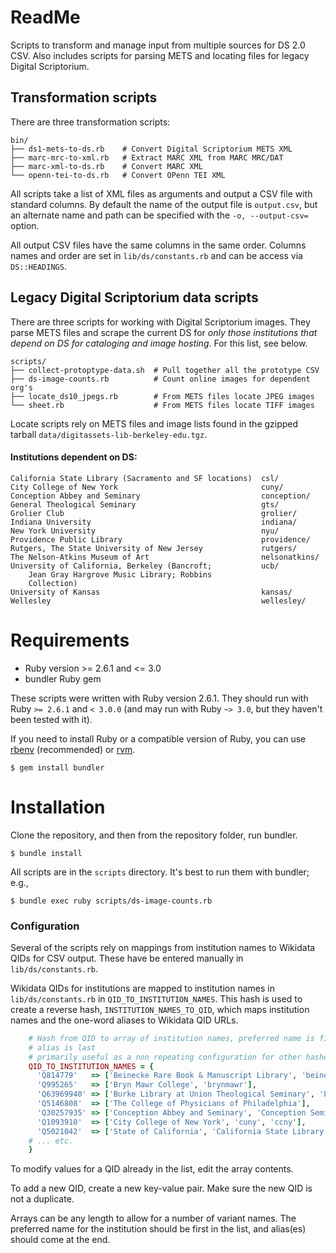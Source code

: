# ReadMe

Scripts to transform and manage input from multiple sources for DS 2.0 CSV.
Also includes scripts for parsing METS and locating files for legacy Digital
Scriptorium.

## Transformation scripts

There are three transformation scripts:

```
bin/
├── ds1-mets-to-ds.rb    # Convert Digital Scriptorium METS XML
├── marc-mrc-to-xml.rb   # Extract MARC XML from MARC MRC/DAT
├── marc-xml-to-ds.rb    # Convert MARC XML
└── openn-tei-to-ds.rb   # Convert OPenn TEI XML
```

All scripts take a list of XML files as arguments and output a CSV file with
standard columns. By default the name of the output file is `output.csv`, but an
alternate name and path can be specified with the `-o, --output-csv=` option.

All output CSV files have the same columns in the same order. Columns names and
order are set in `lib/ds/constants.rb` and can be access via `DS::HEADINGS`.

## Legacy Digital Scriptorium data scripts

There are three scripts for working with Digital Scriptorium images. They parse
METS files and scrape the current DS for _only those institutions that depend on
DS for cataloging and image hosting_. For this list, see below.

```
scripts/
├── collect-protoptype-data.sh  # Pull together all the prototype CSV
├── ds-image-counts.rb          # Count online images for dependent org's
├── locate_ds10_jpegs.rb        # From METS files locate JPEG images
└── sheet.rb                    # From METS files locate TIFF images
```

Locate scripts rely on METS files and image lists found in the gzipped tarball
`data/digitassets-lib-berkeley-edu.tgz`.

#### Institutions dependent on DS:

```
California State Library (Sacramento and SF locations)  csl/
City College of New York                                cuny/
Conception Abbey and Seminary                           conception/
General Theological Seminary                            gts/
Grolier Club                                            grolier/
Indiana University                                      indiana/
New York University                                     nyu/
Providence Public Library                               providence/
Rutgers, The State University of New Jersey             rutgers/
The Nelson-Atkins Museum of Art                         nelsonatkins/
University of California, Berkeley (Bancroft;           ucb/
    Jean Gray Hargrove Music Library; Robbins
    Collection)
University of Kansas                                    kansas/
Wellesley                                               wellesley/
```

# Requirements

* Ruby version >= 2.6.1 and <= 3.0
* bundler Ruby gem

These scripts were written with Ruby version 2.6.1. They should run with Ruby
`>= 2.6.1` and `< 3.0.0` (and may run with Ruby `~> 3.0`, but they haven't been
tested with it).

If you need to install Ruby or a compatible version of Ruby, you can use
[rbenv][rbenv] (recommended) or [rvm][rvm].

[rbenv]: https://github.com/rbenv/rbenv  "rbenv on github"
[rvm]:   https://rvm.io                  "Ruby Version Manger home"

```shell
$ gem install bundler
```

# Installation

Clone the repository, and then from the repository folder, run bundler.

```shell
$ bundle install
```

All scripts are in the `scripts` directory. It's best to run them with
bundler; e.g.,

```shell
$ bundle exec ruby scripts/ds-image-counts.rb
```

### Configuration

Several of the scripts rely on mappings from institution names to Wikidata QIDs
for CSV output. These have be entered manually in `lib/ds/constants.rb`.

Wikidata QIDs for institutions are mapped to institution names in
`lib/ds/constants.rb` in `QID_TO_INSTITUTION_NAMES`. This hash is used to create
a reverse hash, `INSTITUTION_NAMES_TO_QID`, which maps institution names and the
one-word aliases to Wikidata QID URLs.

```ruby
    # Hash from QID to array of institution names, preferred name is first;
    # alias is last
    # primarily useful as a non repeating configuration for other hashes
    QID_TO_INSTITUTION_NAMES = {
      'Q814779'   => ['Beinecke Rare Book & Manuscript Library', 'beinecke'],
      'Q995265'   => ['Bryn Mawr College', 'brynmawr'],
      'Q63969940' => ['Burke Library at Union Theological Seminary', 'burke'],
      'Q5146808'  => ['The College of Physicians of Philadelphia'],
      'Q30257935' => ['Conception Abbey and Seminary', 'Conception Seminary College', 'conception'],
      'Q1093910'  => ['City College of New York', 'cuny', 'ccny'],
      'Q5021042'  => ['State of California', 'California State Library', 'csl'],
    # ... etc.
    }
```

To modify values for a QID already in the list, edit the array contents.

To add a new QID, create a new key-value pair. Make sure the new QID is not a
duplicate.

Arrays can be any length to allow for a number of variant names. The preferred
name for the institution should be first in the list, and alias(es) should come
at the end.